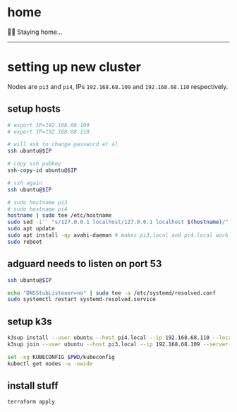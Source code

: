 # home

🚶‍♂️ Staying home...

---

# setting up new cluster

Nodes are `pi3` and `pi4`, IPs `192.168.68.109` and `192.168.68.110` respectively.

## setup hosts

```sh
# export IP=192.168.68.109
# export IP=192.168.68.110

# will ask to change password et al
ssh ubuntu@$IP

# copy ssh pubkey
ssh-copy-id ubuntu@$IP

# ssh again
ssh ubuntu@$IP

# sudo hostname pi3
# sudo hostname pi4
hostname | sudo tee /etc/hostname
sudo sed -i'' "s/127.0.0.1 localhost/127.0.0.1 localhost $(hostname)/" /etc/hosts
sudo apt update
sudo apt install -qy avahi-daemon # makes pi3.local and pi4.local work :)
sudo reboot
```

## adguard needs to listen on port 53

```sh
ssh ubuntu@$IP

echo "DNSStubListener=no" | sudo tee -a /etc/systemd/resolved.conf
sudo systemctl restart systemd-resolved.service
```

## setup k3s

```sh
k3sup install --user ubuntu --host pi4.local --ip 192.168.68.110 --local-path kubeconfig
k3sup join --user ubuntu --host pi3.local --ip 192.168.68.109 --server-ip 192.168.68.110

set -xg KUBECONFIG $PWD/kubeconfig
kubectl get nodes -w -owide
```

## install stuff

```
terraform apply
```
